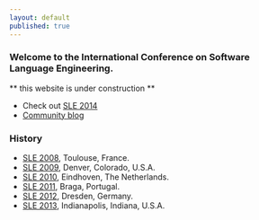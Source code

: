 ```yaml
---
layout: default
published: true
---
```


### Welcome to the International Conference on Software Language Engineering.

** this website is under construction **

* Check out [SLE 2014](2014) 
* [Community blog](blog) 

### History

<ul>
<li><a href="http://planet-sl.org/sle2008/" >SLE 2008</a>, Toulouse, France.</li>
                        <li><a href="http://planet-sl.org/sle2009" >SLE 2009</a>, Denver, Colorado, U.S.A.</li>
                        <li><a href="http://planet-sl.org/sle2010/" >SLE 2010</a>, Eindhoven, The Netherlands.</li>
                        <li><a href="http://planet-sl.org/sle2011/" >SLE 2011</a>, Braga, Portugal.</li>
                        <li><a href="http://planet-sl.org/sle2012/" >SLE 2012</a>, Dresden, Germany.</li>
                        <li><a href="http://planet-sl.org/sle2013/" >SLE 2013</a>, Indianapolis, Indiana, U.S.A.</li>
                        </ul>